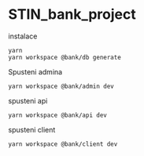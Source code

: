 # STIN_bank_project

instalace
```
yarn
yarn workspace @bank/db generate
```

Spusteni admina
```
yarn workspace @bank/admin dev
```

spusteni api
```
yarn workspace @bank/api dev
```

spusteni client
```
yarn workspace @bank/client dev
```